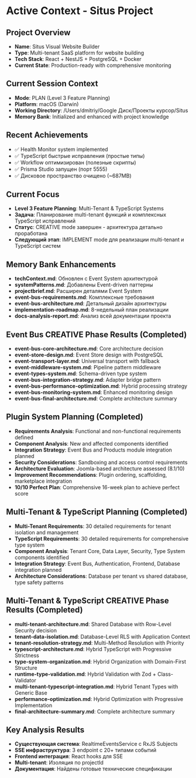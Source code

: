 # Active Context - Situs Project

## Project Overview

- **Name**: Situs Visual Website Builder
- **Type**: Multi-tenant SaaS platform for website building
- **Tech Stack**: React + NestJS + PostgreSQL + Docker
- **Current State**: Production-ready with comprehensive monitoring

## Current Session Context

- **Mode**: PLAN (Level 3 Feature Planning)
- **Platform**: macOS (Darwin)
- **Working Directory**: /Users/dmitriy/Google Диск/Проекты курсор/Situs
- **Memory Bank**: Initialized and enhanced with project knowledge

## Recent Achievements

- ✅ Health Monitor system implemented
- ✅ TypeScript быстрые исправления (простые типы)
- ✅ Workflow оптимизирован (полезные скрипты)
- ✅ Prisma Studio запущен (порт 5555)
- ✅ Дисковое пространство очищено (~687MB)

## Current Focus

- **Level 3 Feature Planning**: Multi-Tenant & TypeScript Systems
- **Задача**: Планирование multi-tenant функций и комплексных TypeScript исправлений
- **Статус**: CREATIVE mode завершен - архитектура детально проработана
- **Следующий этап**: IMPLEMENT mode для реализации multi-tenant и TypeScript систем

## Memory Bank Enhancements

- **techContext.md**: Обновлен с Event System архитектурой
- **systemPatterns.md**: Добавлены Event-driven паттерны
- **projectbrief.md**: Расширен деталями Event System
- **event-bus-requirements.md**: Комплексные требования
- **event-bus-architecture.md**: Детальный дизайн архитектуры
- **implementation-roadmap.md**: 8-недельный план реализации
- **docs-analysis-report.md**: Анализ всей документации проекта

## Event Bus CREATIVE Phase Results (Completed)

- **event-bus-core-architecture.md**: Core architecture decision
- **event-store-design.md**: Event Store design with PostgreSQL
- **event-transport-layer.md**: Universal transport with fallback
- **event-middleware-system.md**: Pipeline pattern middleware
- **event-types-system.md**: Schema-driven type system
- **event-bus-integration-strategy.md**: Adapter bridge pattern
- **event-bus-performance-optimization.md**: Hybrid processing strategy
- **event-bus-monitoring-system.md**: Enhanced monitoring design
- **event-bus-final-architecture.md**: Complete architecture summary

## Plugin System Planning (Completed)

- **Requirements Analysis**: Functional and non-functional requirements defined
- **Component Analysis**: New and affected components identified
- **Integration Strategy**: Event Bus and Products module integration planned
- **Security Considerations**: Sandboxing and access control requirements
- **Architecture Evaluation**: Joomla-based architecture assessed (8.1/10)
- **Improvement Recommendations**: Plugin ordering, scaffolding, marketplace integration
- **10/10 Perfect Plan**: Comprehensive 16-week plan to achieve perfect score

## Multi-Tenant & TypeScript Planning (Completed)

- **Multi-Tenant Requirements**: 30 detailed requirements for tenant isolation and management
- **TypeScript Requirements**: 30 detailed requirements for comprehensive type system
- **Component Analysis**: Tenant Core, Data Layer, Security, Type System components identified
- **Integration Strategy**: Event Bus, Authentication, Frontend, Database integration planned
- **Architecture Considerations**: Database per tenant vs shared database, type safety patterns

## Multi-Tenant & TypeScript CREATIVE Phase Results (Completed)

- **multi-tenant-architecture.md**: Shared Database with Row-Level Security decision
- **tenant-data-isolation.md**: Database-Level RLS with Application Context
- **tenant-resolution-strategy.md**: Multi-Method Resolution with Priority
- **typescript-architecture.md**: Hybrid TypeScript with Progressive Strictness
- **type-system-organization.md**: Hybrid Organization with Domain-First Structure
- **runtime-type-validation.md**: Hybrid Validation with Zod + Class-Validator
- **multi-tenant-typescript-integration.md**: Hybrid Tenant Types with Generic Base
- **performance-optimization.md**: Hybrid Optimization with Progressive Implementation
- **final-architecture-summary.md**: Complete architecture summary

## Key Analysis Results

- **Существующая система**: RealtimeEventsService с RxJS Subjects
- **SSE инфраструктура**: 3 endpoint с 20+ типами событий
- **Frontend интеграция**: React hooks для SSE
- **Multi-tenant**: Изоляция по projectId
- **Документация**: Найдены готовые технические спецификации
